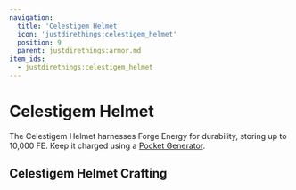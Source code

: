 ```yaml
---
navigation:
  title: 'Celestigem Helmet'
  icon: 'justdirethings:celestigem_helmet'
  position: 9
  parent: justdirethings:armor.md
item_ids:
  - justdirethings:celestigem_helmet
---
```


# Celestigem Helmet

The Celestigem Helmet harnesses Forge Energy for durability, storing up to 10,000 FE. Keep it charged using a [Pocket Generator](./item_pocket_generator.md).

## Celestigem Helmet Crafting

<Recipe id="justdirethings:celestigem_helmet" />

